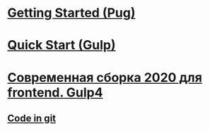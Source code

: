 # [Getting Started (Pug)](https://pugjs.org/api/getting-started.html)

# [Quick Start (Gulp)](https://gulpjs.com/docs/en/getting-started/quick-start)

# [Современная сборка 2020 для frontend. Gulp4](https://habr.com/ru/post/484714/)

## [Code in git](https://github.com/dDenysS/gulp-template)

